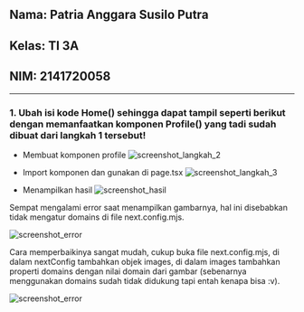 ## Nama: Patria Anggara Susilo Putra
## Kelas: TI 3A
## NIM: 2141720058
---

### 1. Ubah isi kode Home() sehingga dapat tampil seperti berikut dengan memanfaatkan komponen Profile() yang tadi sudah dibuat dari langkah 1 tersebut!

+ Membuat komponen profile
![screenshot_langkah_2](/assets-record/praktikum-satu/1.png)

+ Import komponen dan gunakan di page.tsx
![screenshot_langkah_3](/assets-record/praktikum-satu/2.png)

+ Menampilkan hasil
![screenshot_hasil](/assets-record/praktikum-satu/result.png)

Sempat mengalami error saat menampilkan gambarnya, hal ini disebabkan tidak mengatur domains di file next.config.mjs. 

![screenshot_error](/assets-record/praktikum-satu/error.png)

Cara memperbaikinya sangat mudah, cukup buka file next.config.mjs, di dalam nextConfig tambahkan objek images, di dalam images tambahkan properti domains dengan nilai domain dari gambar (sebenarnya menggunakan domains sudah tidak didukung tapi entah kenapa bisa :v).

![screenshot_error](/assets-record/praktikum-satu/solve.png)